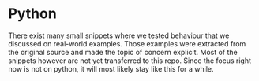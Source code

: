 # Python

There exist many small snippets where
we tested behaviour that we discussed on real-world examples. Those examples were
extracted from the original source and made the topic of concern explicit.
Most of the snippets however are not yet transferred to this repo.
Since the focus right now is not on python, it will most likely stay like this for a while.
